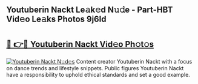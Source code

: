 ## Youtuberin Nackt Le𝚊k𝚎d N𝚞𝚍e - Part-HBT Vid𝚎o Le𝚊ks Photos 9j6ld

# <h2><a href="http://fb79b7x.evod.top/?m=Youtuberin+Nackt">🔗 👉🔴 Youtuberin Nackt Vid𝚎o Ph𝚘t𝚘s</a></h2>

[![Youtuberin Nackt N𝚞d𝚎s](https://i.imgur.com/8V9OHl7.gif)](http://fb79b7x.evod.top/?m=Youtuberin+Nackt)
Content creator Youtuberin Nackt with a focus on dance trends and lifestyle snippets. Public figures Youtuberin Nackt have a responsibility to uphold ethical standards and set a good example. 
